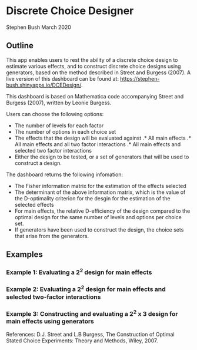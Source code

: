 # Discrete Choice Designer
Stephen Bush
March 2020

## Outline

This app enables users to rest the ability of a discrete choice design to estimate various effects, and to construct discrete choice designs using generators, based on the method described in Street and Burgess (2007). A live version of this dashboard can be found at: https://stephen-bush.shinyapps.io/DCEDesign/.

This dashboard is based on Mathematica code accompanying Street and Burgess (2007), written by Leonie Burgess. 

Users can choose the following options:
* The number of levels for each factor
* The number of options in each choice set
* The effects that the design will be evaluated against
.* All main effects
.* All main effects and all two factor interactions
.* All main effects and selected two factor interactions
* Either the design to be tested, or a set of generators that will be used to construct a design.

The dashboard returns the following infomation:
* The Fisher information matrix for the estimation of the effects selected
* The determinant of the above information matrix, which is the value of the D-optimality criterion for the desgin for the estimation of the selected effects
* For main effects, the relative D-efficiency of the design compared to the optimal design for the same number of levels and options per choice set. 
* If generators have been used to construct the design, the choice sets that arise from the generators.

## Examples

### Example 1: Evaluating a 2<sup>2</sup> design for main effects 

### Example 2: Evaluating a 2<sup>2</sup> design for main effects and selected two-factor interactions  

### Example 3: Constructing and evaluating a 2<sup>2</sup> x 3 design for main effects using generators

References:
D.J. Street and L.B Burgess, The Construction of Optimal Stated Choice Experiments: Theory and Methods, Wiley, 2007.